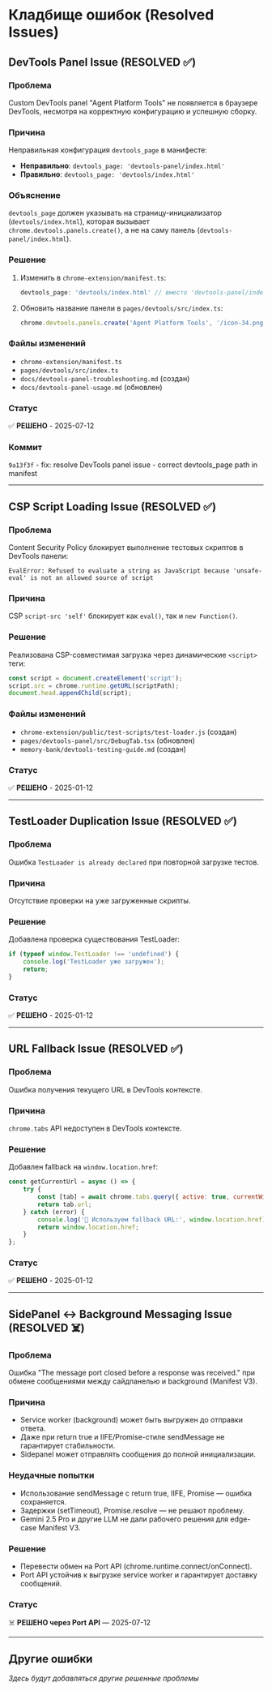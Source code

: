 # Кладбище ошибок (Resolved Issues)

## DevTools Panel Issue (RESOLVED ✅)

### Проблема
Custom DevTools panel "Agent Platform Tools" не появляется в браузере DevTools, несмотря на корректную конфигурацию и успешную сборку.

### Причина
Неправильная конфигурация `devtools_page` в манифесте:
- **Неправильно**: `devtools_page: 'devtools-panel/index.html'`
- **Правильно**: `devtools_page: 'devtools/index.html'`

### Объяснение
`devtools_page` должен указывать на страницу-инициализатор (`devtools/index.html`), которая вызывает `chrome.devtools.panels.create()`, а не на саму панель (`devtools-panel/index.html`).

### Решение
1. Изменить в `chrome-extension/manifest.ts`:
   ```typescript
   devtools_page: 'devtools/index.html' // вместо 'devtools-panel/index.html'
   ```

2. Обновить название панели в `pages/devtools/src/index.ts`:
   ```typescript
   chrome.devtools.panels.create('Agent Platform Tools', '/icon-34.png', '/devtools-panel/index.html');
   ```

### Файлы изменений
- `chrome-extension/manifest.ts`
- `pages/devtools/src/index.ts`
- `docs/devtools-panel-troubleshooting.md` (создан)
- `docs/devtools-panel-usage.md` (обновлен)

### Статус
✅ **РЕШЕНО** - 2025-07-12

### Коммит
`9a13f3f` - fix: resolve DevTools panel issue - correct devtools_page path in manifest

---

## CSP Script Loading Issue (RESOLVED ✅)

### Проблема
Content Security Policy блокирует выполнение тестовых скриптов в DevTools панели:
```
EvalError: Refused to evaluate a string as JavaScript because 'unsafe-eval' is not an allowed source of script
```

### Причина
CSP `script-src 'self'` блокирует как `eval()`, так и `new Function()`.

### Решение
Реализована CSP-совместимая загрузка через динамические `<script>` теги:
```javascript
const script = document.createElement('script');
script.src = chrome.runtime.getURL(scriptPath);
document.head.appendChild(script);
```

### Файлы изменений
- `chrome-extension/public/test-scripts/test-loader.js` (создан)
- `pages/devtools-panel/src/DebugTab.tsx` (обновлен)
- `memory-bank/devtools-testing-guide.md` (создан)

### Статус
✅ **РЕШЕНО** - 2025-01-12

---

## TestLoader Duplication Issue (RESOLVED ✅)

### Проблема
Ошибка `TestLoader is already declared` при повторной загрузке тестов.

### Причина
Отсутствие проверки на уже загруженные скрипты.

### Решение
Добавлена проверка существования TestLoader:
```javascript
if (typeof window.TestLoader !== 'undefined') {
    console.log('TestLoader уже загружен');
    return;
}
```

### Статус
✅ **РЕШЕНО** - 2025-01-12

---

## URL Fallback Issue (RESOLVED ✅)

### Проблема
Ошибка получения текущего URL в DevTools контексте.

### Причина
`chrome.tabs` API недоступен в DevTools контексте.

### Решение
Добавлен fallback на `window.location.href`:
```javascript
const getCurrentUrl = async () => {
    try {
        const [tab] = await chrome.tabs.query({ active: true, currentWindow: true });
        return tab.url;
    } catch (error) {
        console.log('📍 Используем fallback URL:', window.location.href);
        return window.location.href;
    }
};
```

### Статус
✅ **РЕШЕНО** - 2025-01-12

---

## SidePanel ↔ Background Messaging Issue (RESOLVED ☠️)

### Проблема
Ошибка "The message port closed before a response was received." при обмене сообщениями между сайдпанелью и background (Manifest V3).

### Причина
- Service worker (background) может быть выгружен до отправки ответа.
- Даже при return true и IIFE/Promise-стиле sendMessage не гарантирует стабильности.
- Sidepanel может отправлять сообщения до полной инициализации.

### Неудачные попытки
- Использование sendMessage с return true, IIFE, Promise — ошибка сохраняется.
- Задержки (setTimeout), Promise.resolve — не решают проблему.
- Gemini 2.5 Pro и другие LLM не дали рабочего решения для edge-case Manifest V3.

### Решение
- Перевести обмен на Port API (chrome.runtime.connect/onConnect).
- Port API устойчив к выгрузке service worker и гарантирует доставку сообщений.

### Статус
☠️ **РЕШЕНО через Port API** — 2025-07-12

---

## Другие ошибки

*Здесь будут добавляться другие решенные проблемы* 